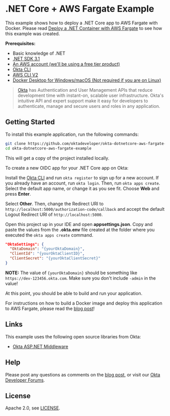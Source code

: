 # .NET Core + AWS Fargate Example

This example shows how to deploy a .NET Core app to AWS Fargate with Docker. Please read [Deploy a .NET Container with AWS Fargate](https://developer.okta.com/blog/2020/06/22/deploy-dotnet-container-aws-fargate) to see how this example was created.

**Prerequisites:**

- Basic knowledge of .NET
- [.NET SDK 3.1](https://docs.microsoft.com/en-in/dotnet/core/install/)
- [An AWS account (we'll be using a free tier product)](https://aws.amazon.com/free)
- [Okta CLI](https://cli.okta.com)
- [AWS CLI V2](https://aws.amazon.com/cli/)
- [Docker Desktop for Windows/macOS (Not required if you are on Linux)](https://www.docker.com/get-started)

> [Okta](https://developer.okta.com/) has Authentication and User Management APIs that reduce development time with instant-on, scalable user infrastructure. Okta's intuitive API and expert support make it easy for developers to authenticate, manage and secure users and roles in any application.

## Getting Started

To install this example application, run the following commands:

```bash
git clone https://github.com/oktadeveloper/okta-dotnetcore-aws-fargate-example.git
cd okta-dotnetcore-aws-fargate-example
```

This will get a copy of the project installed locally.

To create a new OIDC app for your .NET Core app on Okta:

Install the [Okta CLI](https://cli.okta.com/) and run `okta register` to sign up for a new account. If you already have an account, run `okta login`. Then, run `okta apps create`. Select the default app name, or change it as you see fit. Choose **Web** and press **Enter**.

Select **Other**. Then, change the Redirect URI to `http://localhost:5000/authorization-code/callback` and accept the default Logout Redirect URI of `http://localhost:5000`.

Open this project up in your IDE and open **appsettings.json**. Copy and paste the values from the **.okta.env** file created at the folder where you executed the `okta apps create` command.

```json
"OktaSettings": {
  "OktaDomain": "{yourOktaDomain}",
  "ClientId": "{yourOktaClientID}",
  "ClientSecret": "{yourOktaClientSecret}"
}
```

**NOTE:** The value of `{yourOktaDomain}` should be something like `https://dev-123456.okta.com`. Make sure you don't include `-admin` in the value!

At this point, you should be able to build and run your application.

For instructions on how to build a Docker image and deploy this application to AWS Fargate, please read the [blog post](https://developer.okta.com/blog/2020/06/22/deploy-dotnet-container-aws-fargate)!

## Links

This example uses the following open source libraries from Okta:

- [Okta ASP.NET Middleware](https://github.com/okta/okta-aspnet)

## Help

Please post any questions as comments on the [blog post](https://developer.okta.com/blog/2020/06/22/deploy-dotnet-container-aws-fargate), or visit our [Okta Developer Forums](https://devforum.okta.com/).

## License

Apache 2.0, see [LICENSE](LICENSE).
